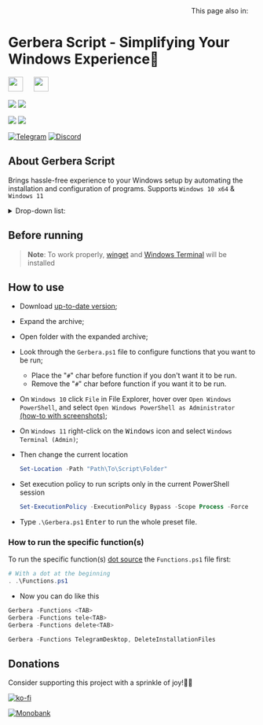 <div align="right">
  This page also in:
  <a title="Українська" href="README_uk-ua.md"><img src="https://upload.wikimedia.org/wikipedia/commons/4/49/Flag_of_Ukraine.svg" height="11px"/></a>
</div>

# Gerbera Script - Simplifying Your Windows Experience🌟

<img src="https://upload.wikimedia.org/wikipedia/commons/0/05/Windows_10_Logo.svg" height="30px"/> &emsp; <img src="https://upload.wikimedia.org/wikipedia/commons/e/e6/Windows_11_logo.svg" height="30px"/>

<p align="left">
  <a href="https://github.com/lowl1f3/Gerbera-Script/actions"><img src="https://img.shields.io/github/actions/workflow/status/lowl1f3/Gerbera-Script/Gerbera.yml?label=GitHub%20Actions&logo=GitHub"></a>
  <img src="https://img.shields.io/badge/PowerShell%205.1%20&%207.3-Ready-blue.svg?color=5391FE&style=flat&logo=powershell">

  <a href="https://github.com/lowl1f3/Gerbera-Script/releases"><img src="https://img.shields.io/github/v/release/lowl1f3/Gerbera-Script"></a>
  <a href="https://github.com/lowl1f3/Gerbera-Script/releases"><img src="https://img.shields.io/github/downloads/lowl1f3/Gerbera-Script/total?label=downloads%20%28since%20April%202022%29"></a>

  [telegram-badge]: https://img.shields.io/badge/Telegram-blue?style=flat&logo=Telegram
  [telegram-pm]: https://t.me/lowlif3

  [discord-badge]: https://img.shields.io/badge/Discord-5865F2?style=flat&logo=discord&logoColor=white
  [discord-pm]: https://discord.com/users/330825971835863042
  [![Telegram][telegram-badge]][telegram-pm]
  [![Discord][discord-badge]][discord-pm]
</p>

## About Gerbera Script

Brings hassle-free experience to your Windows setup by automating the installation and configuration of programs. Supports `Windows 10 x64` & `Windows 11`

<details>
  <summary>Drop-down list: </summary>
  
| Programs                                                                                                                                                                                       |
|:-----------------------------------------------------------------------------------------------------------------------------------------------------------------------------------------------|
| [Telegram Desktop](https://desktop.telegram.org)                                                                                                                                               |
| [Discord](https://discord.com/download) & [BetterDiscord](https://betterdiscord.app) with [Plugins & Themes](https://github.com/lowl1f3/Gerbera-Script/blob/main/src/Module/Gerbera.psm1#L268) |
| [Steam](https://store.steampowered.com/about)                                                                                                                                                  |
| [Mozilla Firefox](https://www.mozilla.org/firefox/new) with [add-ons](https://github.com/lowl1f3/Firefox)                                                                                      |
| [NanaZip](https://github.com/M2Team/NanaZip#-nanazip)                                                                                                                                          |
| [Custom Cursor](https://www.deviantart.com/jepricreations/art/Windows-11-Cursors-Concept-v2-886489356)                                                                                         |
| [Notepad++](https://notepad-plus-plus.org/downloads)                                                                                                                                           |
| [GitHub Desktop](https://desktop.github.com)                                                                                                                                                   |
| [TeamSpeak 3 Client](https://teamspeak.com/downloads)                                                                                                                                          |
| [qBittorrent](https://www.qbittorrent.org/download.php)                                                                                                                                        |
| [Adobe Creative Cloud](https://creativecloud.adobe.com/en/apps/download/creative-cloud)                                                                                                        |
| [Java 8](https://www.java.com/download) & [Java 21](https://www.oracle.com/java/technologies/downloads/#jdk21-windows)                                                                         |
| [WireGuard](https://www.wireguard.com/install)                                                                                                                                                 |
| [Microsoft Office](https://github.com/farag2/Office) with [configuration](https://github.com/lowl1f3/Gerbera-Script/blob/main/src/Office/Configure.ps1)                                        |
| [Sophia Script](https://github.com/farag2/Sophia-Script-for-Windows)                                                                                                                           |
</details>

## Before running

> **Note**: To work properly, [winget](https://github.com/microsoft/winget-cli) and [Windows Terminal](https://github.com/microsoft/terminal) will be installed

## How to use

* Download [up-to-date version](https://github.com/lowl1f3/Gerbera-Script/releases/latest);
* Expand the archive;
* Open folder with the expanded archive;
* Look through the `Gerbera.ps1` file to configure functions that you want to be run;
  * Place the "`#`" char before function if you don't want it to be run.
  * Remove the "`#`" char before function if you want it to be run.
* On `Windows 10` click `File` in File Explorer, hover over `Open Windows PowerShell`, and select `Open Windows PowerShell as Administrator` [(how-to with screenshots)](https://www.howtogeek.com/662611/9-ways-to-open-powershell-in-windows-10/);
* On `Windows 11` right-click on the <kbd>Windows</kbd> icon and select `Windows Terminal (Admin)`;
* Then change the current location

  ```powershell
  Set-Location -Path "Path\To\Script\Folder"
  ```

* Set execution policy to run scripts only in the current PowerShell session

  ```powershell
  Set-ExecutionPolicy -ExecutionPolicy Bypass -Scope Process -Force
  ```

* Type `.\Gerbera.ps1` <kbd>Enter</kbd> to run the whole preset file.

### How to run the specific function(s)

To run the specific function(s) [dot source](https://docs.microsoft.com/ru-ru/powershell/module/microsoft.powershell.core/about/about_operators#dot-sourcing-operator) the `Functions.ps1` file first:

```powershell
# With a dot at the beginning
. .\Functions.ps1
```

* Now you can do like this

```powershell
Gerbera -Functions <TAB>
Gerbera -Functions tele<TAB>
Gerbera -Functions delete<TAB>

Gerbera -Functions TelegramDesktop, DeleteInstallationFiles
```
## Donations

Consider supporting this project with a sprinkle of joy!🌈🚀

[![ko-fi](https://www.ko-fi.com/img/githubbutton_sm.svg)](https://ko-fi.com/lowlife)

[![Monobank](https://www.monobank.ua/resources/1.0.22.1-1684902721000/img/favicon/apple/apple-touch-icon-152x152.png)](https://send.monobank.ua/jar/2niEmTngoi)
